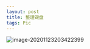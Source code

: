 ```yaml
---
layout: post
title: 整理键盘
tags: Pic
---
```




![image-20201123203422399](https://cdn.jsdelivr.net/gh/nber1994/fu0k@master/uPic/image-20201123203422399.png)
